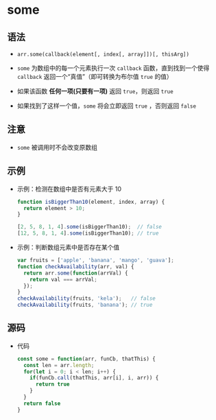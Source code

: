 # some

## 语法

- `arr.some(callback(element[, index[, array]])[, thisArg])`

- `some` 为数组中的每一个元素执行一次 `callback` 函数，直到找到一个使得 `callback` 返回一个“真值”（即可转换为布尔值 `true` 的值）

- 如果该函数 **任何一项(只要有一项)** 返回 `true`，则返回 `true`

- 如果找到了这样一个值，`some` 将会立即返回 `true` ，否则返回 `false`

## 注意

- `some` 被调用时不会改变原数组

## 示例

- 示例：检测在数组中是否有元素大于 10

    ```js
    function isBiggerThan10(element, index, array) {
      return element > 10;
    }

    [2, 5, 8, 1, 4].some(isBiggerThan10);  // false
    [12, 5, 8, 1, 4].some(isBiggerThan10); // true

    ```

- 示例：判断数组元素中是否存在某个值

    ```js
    var fruits = ['apple', 'banana', 'mango', 'guava'];
    function checkAvailability(arr, val) {
      return arr.some(function(arrVal) {
        return val === arrVal;
      });
    }
    checkAvailability(fruits, 'kela');   // false
    checkAvailability(fruits, 'banana'); // true
    ```

## 源码

- 代码

    ```js
    const some = function(arr, funCb, thatThis) {
      const len = arr.length;
      for(let i = 0; i < len; i++) {
        if(funCb.call(thatThis, arr[i], i, arr)) {
          return true
        }
      }
      return false
    }
    ```
